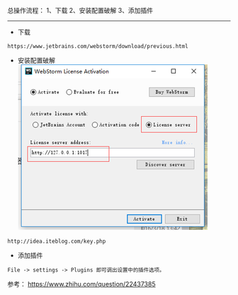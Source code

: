 总操作流程：
1、下载
2、安装配置破解
3、添加插件

----------
- 下载
```
https://www.jetbrains.com/webstorm/download/previous.html
```

- 安装配置破解
![](image/1.png)
```
http://idea.iteblog.com/key.php
```
- 添加插件
```
File -> settings -> Plugins 即可调出设置中的插件选项。
```
参考：
https://www.zhihu.com/question/22437385

